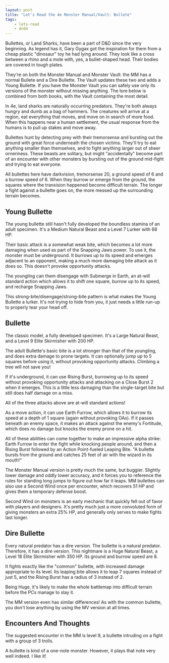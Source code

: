 ```yaml
---
layout: post
title: "Let's Read the 4e Monster Manual/Vault: Bullete"
tags:
    - lets-read
    - dnd4
---
```


Bullettes, or Land Sharks, have been a part of D&D since the very beginning. As
legend has it, Gary Gygax got the inspiration for them from a cheap plastic
"dinosaur" toy he had lying around. They look like a cross between a rhino and a
mole with, yes, a bullet-shaped head. Their bodies are covered in tough plates.

They're on both the Monster Manual and Monster Vault: the MM has a normal
Bullete and a Dire Bullette. The Vault updates these two and adds a Young
Bullette. If you have the Monster Vault you can safely use only its versions of
the monster without missing anything. The lore below is combined from both
books, with the Vault containing the most detail.

In 4e, land sharks are naturally occurring predators. They're both always hungry
and dumb as a bag of hammers. The creatures will arrive at a region, eat
everything that moves, and move on in search of more food. When this happens
near a human settlement, the usual response from the humans is to pull up stakes
and move away.

Bullettes hunt by detecting prey with their tremorsense and bursting out the
ground with great force underneath the chosen victims. They'll try to eat
anything smaller than themselves, and to fight anything larger out of sheer
orneriness. These beasts are solitary, but might "accidentally" become part of
an encounter with other monsters by bursting out of the ground mid-fight and
trying to eat everyone.

All bullettes here have darkvision, tremorsense 20, a ground speed of 6 and a
burrow speed of 6. When they burrow or emerge from the ground, the squares where
the transision happened become difficult terrain. The longer a fight against a
bullette goes on, the more messed up the surrounding terrain becomes.

## Young Bullette

The young bullette still hasn't fully developed the boundless stamina of an
adult specimen. It's a Medium Natural Beast and a Level 7 Lurker with 68 HP.

Their basic attack is a somewhat weak bite, which becomes a lot more damaging
when used as part of the Snapping Jaws power. To use it, the monster must be
underground. It burrows up to its speed and emerges adjacent to an opponent,
making a much more damaging bite attack as it does so. This doesn't provoke
opportunity attacks.

The youngling can them disengage with Submerge in Earth, an at-will standard
action which allows it to shift one square, burrow up to its speed, and recharge
Snapping Jaws.

This strong-bite/disengage/strong-bite pattern is what makes the Young Bullette
a lurker. It's not trying to hide from you, it just needs a little run-up to
properly tear your head off.

## Bullette

The classic model, a fully developed specimen. It's a Large Natural Beast, and a
Level 9 Elite Skirmisher with 200 HP.

The adult Bullette's basic bite is a lot stronger than that of the youngling,
and does extra damage to prone targets. It can optionally jump up to 5 squares
before using it, without provoking opportunity attacks. Climbing a tree will not
save you!

If it's underground, it can use Rising Burst, burrowing up to its speed without
provoking opportunity attacks and attacking on a Close Burst 2 when it
emerges. This is a little less damaging than the single-target bite but still
does half damage on a miss.

All of the three attacks above are at-will standard actions!

As a move action, it can use Earth Furrow, which allows it to burrow its speed
at a depth of 1 square (again without provoking OAs). If it passes beneath an
enemy space, it makes an attack against the enemy's Fortitude, which does no
damage but knocks the enemy prone on a hit.

All of these abilities can come together to make an impressive alpha strike:
Earth Furrow to enter the fight while knocking people around, and then a Rising
Burst followed by an Action Point-fueled Leaping Bite. "A bullette bursts from
the ground and catches 25 feet of air with the wizard in its mouth!"

The Monster Manual version is pretty much the same, but buggier. Slightly lower
damage and oddly lower accuracy, and it forces you to reference the rules for
standing long jumps to figure out how far it leaps. MM bullettes can also use a
Second Wind once per encounter, which recovers 51 HP and gives them a temporary
defense boost.

Second Wind on monsters is an early mechanic that quickly fell out of favor with
players and designers. It's pretty much just a more convoluted form of giving
monsters an extra 25% HP, and generally only serves to make fights last longer.

## Dire Bullette

Every natural predator has a dire version. The bullette is a natural
predator. Therefore, it has a dire version. This nightmare is a Huge Natural
Beast, a Level 18 Elite Skirmisher with 350 HP. Its ground and burrow speed are
8.

It fights exactly like the "common" bullette, with increased damage appropriate
to its level. Its leaping bite allows it to leap 7 squares instead of just 5,
and the Rising Burst has a radius of 3 instead of 2.

Being Huge, it's likely to make the whole battlemap into difficult terrain
before the PCs manage to slay it.

The MM version even has similar differences! As with the common bullette, you
don't lose anything by using the MV version at all times.


## Encounters And Thoughts

The suggested encounter in the MM is level 9, a bullette intruding on a fight
with a group of 3 trolls.

A bullette is kind of a one-note monster. However, it plays that note very well
indeed. I like it!
